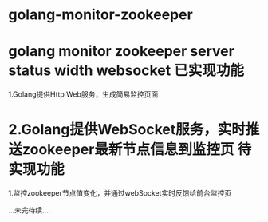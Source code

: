 golang-monitor-zookeeper
===================
golang monitor zookeeper server status width websocket
已实现功能
==================================================
1.Golang提供Http Web服务，生成简易监控页面

2.Golang提供WebSocket服务，实时推送zookeeper最新节点信息到监控页
待实现功能
==================================================
1.监控zookeeper节点值变化，并通过webSocket实时反馈给前台监控页

...未完待续....
